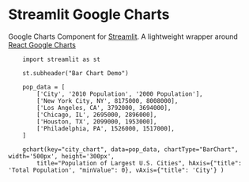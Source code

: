 # Streamlit Google Charts
 Google Charts Component for [Streamlit](https://streamlit.io). A lightweight wrapper around [React Google Charts](https://react-google-charts.com/)


```
    import streamlit as st

    st.subheader("Bar Chart Demo")

    pop_data = [
        ['City', '2010 Population', '2000 Population'],
        ['New York City, NY', 8175000, 8008000],
        ['Los Angeles, CA', 3792000, 3694000],
        ['Chicago, IL', 2695000, 2896000],
        ['Houston, TX', 2099000, 1953000],
        ['Philadelphia, PA', 1526000, 1517000],
    ]

    gchart(key="city_chart", data=pop_data, chartType="BarChart", width='500px', height='300px', 
        title="Population of Largest U.S. Cities", hAxis={"title": 'Total Population', "minValue": 0}, vAxis={"title": 'City'} )
```
